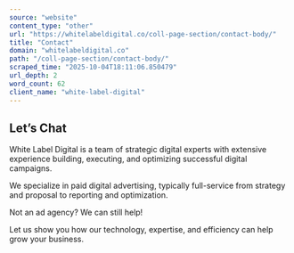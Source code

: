 ```yaml
---
source: "website"
content_type: "other"
url: "https://whitelabeldigital.co/coll-page-section/contact-body/"
title: "Contact"
domain: "whitelabeldigital.co"
path: "/coll-page-section/contact-body/"
scraped_time: "2025-10-04T18:11:06.850479"
url_depth: 2
word_count: 62
client_name: "white-label-digital"
---
```


## Let’s Chat

White Label Digital is a team of strategic digital experts with extensive experience building, executing, and optimizing successful digital campaigns.

We specialize in paid digital advertising, typically full-service from strategy and proposal to reporting and optimization.

Not an ad agency? We can still help!

Let us show you how our technology, expertise, and efficiency can help grow your business.